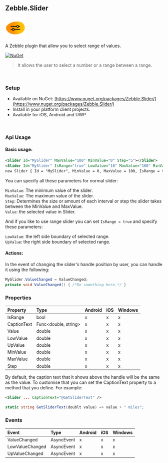 [logo]: https://raw.githubusercontent.com/Geeksltd/Zebble.Slider/master/Shared/Icon.png "Zebble.Slider"


## Zebble.Slider

![logo]

A Zebble plugin that allow you to select range of values.


[![NuGet](https://img.shields.io/nuget/v/Zebble.Slider.svg?label=NuGet)](https://www.nuget.org/packages/Zebble.Slider/)

> It allows the user to select a number or a range between a range.

<br>


### Setup
* Available on NuGet: [https://www.nuget.org/packages/Zebble.Slider/](https://www.nuget.org/packages/Zebble.Slider/)
* Install in your platform client projects.
* Available for iOS, Android and UWP.
<br>


### Api Usage

#### Basic usage:
```xml
<Slider Id="MySlider" MaxValue="100" MinValue="0" Step="5"></Slider>
<Slider Id="MySlider" IsRange="true" LowValue="10" MaxValue="100" MinValue="0" Step="5" UpValue="50"></Slider>
new Slider { Id = "MySlider", MinValue = 0, MaxValue = 100, IsRange = true, LowValue = 10, UpValue = 50, Step = 5 };
```

You can specify all these parameters for normal slider:

`MinValue`: The minimum value of the slider.<br>
`MaxValue`: The maximum value of the slider.<br>
`Step`: Determines the size or amount of each interval or step the slider takes between the MinValue and MaxValue. <br>
`Value`: the selected value in Slider.<br>

And if you like to use range slider you can set `IsRange = true` and specify these parameters:

`LowValue`: the left side boundary of selected range.<br>
`UpValue`: the right side boundary of selected range.

#### Actions:
In the event of changing the slider's handle position by user, you can handle it using the following:
```csharp
MySlider.ValueChanged = ValueChanged;
private void ValueChanged() { /*Do something here.*/ }
```

### Properties
| Property     | Type         | Android | iOS | Windows |
| :----------- | :----------- | :------ | :-- | :------ |
| IsRange            | bool           | x       | x   | x       |
| CaptionText            | Func<double, string>           | x       | x   | x       |
| Value            | double           | x       | x   | x       |
| LowValue            | double           | x       | x   | x       |
| UpValue            | double           | x       | x   | x       |
| MinValue            | double           | x       | x   | x       |
| MaxValue            | double           | x       | x   | x       |
| Step            | double           | x       | x   | x       |

By default, the caption text that it shows above the handle will be the same as the value. To customise that you can set the CaptionText property to a method that you define. For example:
```xml
<Slider ... CaptionText="@GetSliderText" />
```
```csharp
static string GetSliderText(doublt value) => value + " miles";
```


### Events
| Event             | Type                                          | Android | iOS | Windows |
| :-----------      | :-----------                                  | :------ | :-- | :------ |
| ValueChanged               | AsyncEvent    | x       | x   | x       |
| LowValueChanged               | AsyncEvent    | x       | x   | x       |
| UpValueChanged               | AsyncEvent    | x       | x   | x       |
